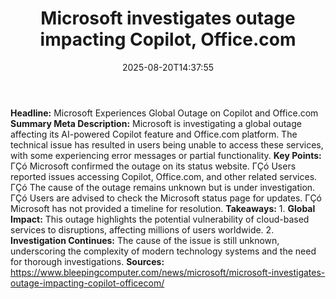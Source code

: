 ﻿---
title: "Microsoft investigates outage impacting Copilot, Office.com"
date: "2025-08-20T14:37:55"
category: "Markets"
summary: ""
slug: "microsoft investigates outage impacting copilot officecom"
source_urls:
  - "https://www.bleepingcomputer.com/news/microsoft/microsoft-investigates-outage-impacting-copilot-officecom/"
seo:
  title: "Microsoft investigates outage impacting Copilot, Office.com | Hash n Hedge"
  description: ""
  keywords: ["news", "markets", "brief"]
---
**Headline:**  Microsoft Experiences Global Outage on Copilot and Office.com   **Summary Meta Description:** Microsoft is investigating a global outage affecting its AI-powered Copilot feature and Office.com platform. The technical issue has resulted in users being unable to access these services, with some experiencing error messages or partial functionality.  **Key Points:**  ΓÇó Microsoft confirmed the outage on its status website. ΓÇó Users reported issues accessing Copilot, Office.com, and other related services. ΓÇó The cause of the outage remains unknown but is under investigation. ΓÇó Users are advised to check the Microsoft status page for updates. ΓÇó Microsoft has not provided a timeline for resolution.  **Takeaways:**  1.  **Global Impact:** This outage highlights the potential vulnerability of cloud-based services to disruptions, affecting millions of users worldwide. 2.  **Investigation Continues:** The cause of the issue is still unknown, underscoring the complexity of modern technology systems and the need for thorough investigations.  **Sources:** https://www.bleepingcomputer.com/news/microsoft/microsoft-investigates-outage-impacting-copilot-officecom/ 
